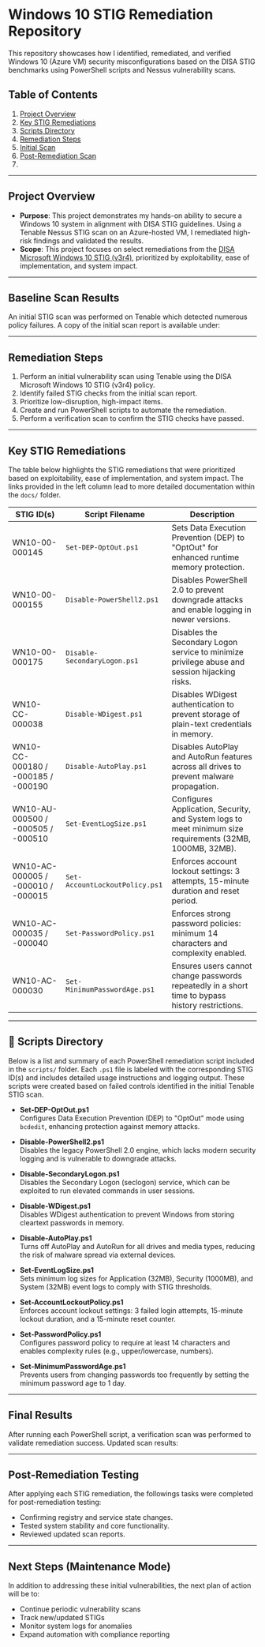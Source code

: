 # Windows 10 STIG Remediation Repository

This repository showcases how I identified, remediated, and verified Windows 10 (Azure VM) security misconfigurations based on the DISA STIG benchmarks using PowerShell scripts and Nessus vulnerability scans.

## Table of Contents

1. [Project Overview](#project-overview)
2. [Key STIG Remediations](#key-stig-remediations)
3. [Scripts Directory](#scripts-directory)
4. [Remediation Steps](#remediation-steps)
5. [Initial Scan](#initial-scan)
6. [Post-Remediation Scan](#post-remediation-scan)
7. 

---

## Project Overview

- **Purpose**: This project demonstrates my hands-on ability to secure a Windows 10 system in alignment with DISA STIG guidelines. Using a Tenable Nessus STIG scan on an Azure-hosted VM, I remediated high-risk findings and validated the results.
- **Scope**: This project focuses on select remediations from the [DISA Microsoft Windows 10 STIG (v3r4)]((https://www.tenable.com/audits/DISA_STIG_Microsoft_Windows_10_v3r4)), prioritized by exploitability, ease of implementation, and system impact.

---

## Baseline Scan Results

An initial STIG scan was performed on Tenable which detected numerous policy failures. A copy of the initial scan report is available under:

---

## Remediation Steps

1. Perform an initial vulnerability scan using Tenable using the DISA Microsoft Windows 10 STIG (v3r4) policy.
2. Identify failed STIG checks from the initial scan report.
3. Prioritize low-disruption, high-impact items.
4. Create and run PowerShell scripts to automate the remediation.
5. Perform a verification scan to confirm the STIG checks have passed.

---

## Key STIG Remediations
The table below highlights the STIG remediations that were prioritized based on exploitability, ease of implementation, and system impact. The links provided in the left column lead to more detailed documentation within the `docs/` folder.


| STIG ID(s)                                  | Script Filename                   | Description                                                                 |
|--------------------------------------------|----------------------------------|-----------------------------------------------------------------------------|
| WN10-00-000145                              | `Set-DEP-OptOut.ps1`             | Sets Data Execution Prevention (DEP) to "OptOut" for enhanced runtime memory protection. |
| WN10-00-000155                              | `Disable-PowerShell2.ps1`        | Disables PowerShell 2.0 to prevent downgrade attacks and enable logging in newer versions. |
| WN10-00-000175                              | `Disable-SecondaryLogon.ps1`     | Disables the Secondary Logon service to minimize privilege abuse and session hijacking risks. |
| WN10-CC-000038                              | `Disable-WDigest.ps1`            | Disables WDigest authentication to prevent storage of plain-text credentials in memory. |
| WN10-CC-000180 / -000185 / -000190          | `Disable-AutoPlay.ps1`           | Disables AutoPlay and AutoRun features across all drives to prevent malware propagation. |
| WN10-AU-000500 / -000505 / -000510          | `Set-EventLogSize.ps1`           | Configures Application, Security, and System logs to meet minimum size requirements (32MB, 1000MB, 32MB). |
| WN10-AC-000005 / -000010 / -000015          | `Set-AccountLockoutPolicy.ps1`   | Enforces account lockout settings: 3 attempts, 15-minute duration and reset period. |
| WN10-AC-000035 / -000040                    | `Set-PasswordPolicy.ps1`         | Enforces strong password policies: minimum 14 characters and complexity enabled. |
| WN10-AC-000030                              | `Set-MinimumPasswordAge.ps1`     | Ensures users cannot change passwords repeatedly in a short time to bypass history restrictions. |

---

## 📂 Scripts Directory

Below is a list and summary of each PowerShell remediation script included in the `scripts/` folder. Each `.ps1` file is labeled with the corresponding STIG ID(s) and includes detailed usage instructions and logging output. These scripts were created based on failed controls identified in the initial Tenable STIG scan.

- **Set-DEP-OptOut.ps1**  
  Configures Data Execution Prevention (DEP) to "OptOut" mode using `bcdedit`, enhancing protection against memory attacks.

- **Disable-PowerShell2.ps1**  
  Disables the legacy PowerShell 2.0 engine, which lacks modern security logging and is vulnerable to downgrade attacks.

- **Disable-SecondaryLogon.ps1**  
  Disables the Secondary Logon (seclogon) service, which can be exploited to run elevated commands in user sessions.

- **Disable-WDigest.ps1**  
  Disables WDigest authentication to prevent Windows from storing cleartext passwords in memory.

- **Disable-AutoPlay.ps1**  
  Turns off AutoPlay and AutoRun for all drives and media types, reducing the risk of malware spread via external devices.

- **Set-EventLogSize.ps1**  
  Sets minimum log sizes for Application (32MB), Security (1000MB), and System (32MB) event logs to comply with STIG thresholds.

- **Set-AccountLockoutPolicy.ps1**  
  Enforces account lockout settings: 3 failed login attempts, 15-minute lockout duration, and a 15-minute reset counter.

- **Set-PasswordPolicy.ps1**  
  Configures password policy to require at least 14 characters and enables complexity rules (e.g., upper/lowercase, numbers).

- **Set-MinimumPasswordAge.ps1**  
  Prevents users from changing passwords too frequently by setting the minimum password age to 1 day.


---

## Final Results

After running each PowerShell script, a verification scan was performed to validate remediation success. Updated scan results:

---

## Post-Remediation Testing

After applying each STIG remediation, the followings tasks were completed for post-remediation testing:
- Confirming registry and service state changes.
- Tested system stability and core functionality.
- Reviewed updated scan reports.

---

## Next Steps (Maintenance Mode)

In addition to addressing these initial vulnerabilities, the next plan of action will be to:
- Continue periodic vulnerability scans 
- Track new/updated STIGs
- Monitor system logs for anomalies
- Expand automation with compliance reporting
